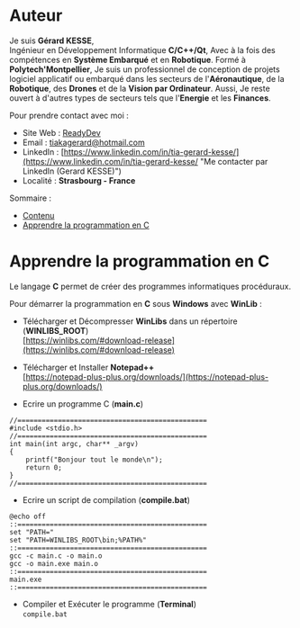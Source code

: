 # Auteur

Je suis **Gérard KESSE**,  
Ingénieur en Développement Informatique **C/C++/Qt**, Avec à la fois des compétences en **Système Embarqué** et en **Robotique**. Formé à **Polytech'Montpellier**, Je suis un professionnel de conception de projets logiciel applicatif ou embarqué dans les secteurs de l'**Aéronautique**, de la **Robotique**, des **Drones** et de la **Vision par Ordinateur**. Aussi, Je reste ouvert à d'autres types de secteurs tels que l'**Energie** et les **Finances**.

Pour prendre contact avec moi :

* Site Web : [ReadyDev](http://readydev.ovh "Accéder à mon site web (ReadyDev)")
* Email : [tiakagerard@hotmail.com](mailto:tiakagerard@hotmail.com?subject=Contact&body=Bonjour "Me contacter par email")
* LinkedIn : [https://www.linkedin.com/in/tia-gerard-kesse/](https://www.linkedin.com/in/tia-gerard-kesse/ "Me contacter par LinkedIn (Gerard KESSE)")
* Localité : **Strasbourg - France**

Sommaire :

* [Contenu](https://github.com/gkesse/ReadyCode)
* [Apprendre la programmation en C](#apprendre-la-programmation-en-c)

# Apprendre la programmation en C

Le langage **C** permet de créer des programmes informatiques procéduraux.

Pour démarrer la programmation en **C** sous **Windows** avec **WinLib** :

* Télécharger et Décompresser **WinLibs** dans un répertoire (**WINLIBS_ROOT**)  
[https://winlibs.com/#download-release](https://winlibs.com/#download-release)  

* Télécharger et Installer **Notepad++**  
[https://notepad-plus-plus.org/downloads/](https://notepad-plus-plus.org/downloads/)  

* Ecrire un programme C (**main.c**)  
```
//===============================================
#include <stdio.h>
//===============================================
int main(int argc, char** _argv)
{
    printf("Bonjour tout le monde\n");
    return 0;
}
//===============================================
```

* Ecrire un script de compilation (**compile.bat**)
```
@echo off
::===============================================
set "PATH="
set "PATH=WINLIBS_ROOT\bin;%PATH%"
::===============================================
gcc -c main.c -o main.o
gcc -o main.exe main.o
::===============================================
main.exe
::===============================================  
```

* Compiler et Exécuter le programme (**Terminal**)  
`compile.bat`
